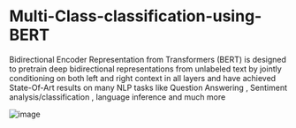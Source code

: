 # Multi-Class-classification-using-BERT

Bidirectional Encoder Representation from Transformers (BERT) is designed to pretrain deep bidirectional representations from
unlabeled text by jointly conditioning on both left and right context in all layers and have achieved State-Of-Art results on many NLP tasks like Question Answering , Sentiment analysis/classification , language inference and much more 

![image](https://www.google.com/url?sa=i&url=https%3A%2F%2Fmedium.com%2Fdair-ai%2Fa-light-introduction-to-bert-2da54f96b68c&psig=AOvVaw2dtVHIK2SuRCsQCNLjrxWc&ust=1624823445406000&source=images&cd=vfe&ved=0CAoQjRxqFwoTCKCGppyJtvECFQAAAAAdAAAAABAD)

